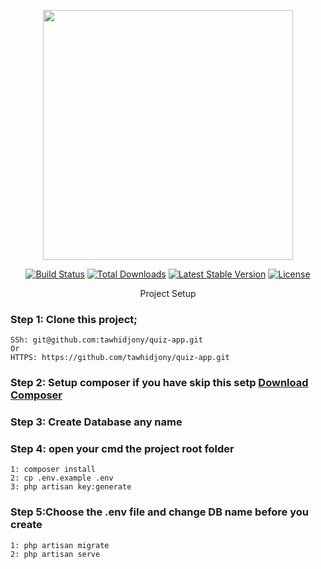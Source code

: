 <p align="center"><a href="https://laravel.com" target="_blank"><img src="https://raw.githubusercontent.com/laravel/art/master/logo-lockup/5%20SVG/2%20CMYK/1%20Full%20Color/laravel-logolockup-cmyk-red.svg" width="400"></a></p>

<p align="center">
<a href="https://travis-ci.org/laravel/framework"><img src="https://travis-ci.org/laravel/framework.svg" alt="Build Status"></a>
<a href="https://packagist.org/packages/laravel/framework"><img src="https://img.shields.io/packagist/dt/laravel/framework" alt="Total Downloads"></a>
<a href="https://packagist.org/packages/laravel/framework"><img src="https://img.shields.io/packagist/v/laravel/framework" alt="Latest Stable Version"></a>
<a href="https://packagist.org/packages/laravel/framework"><img src="https://img.shields.io/packagist/l/laravel/framework" alt="License"></a>
</p>

<p align="center" style="font-size:bold">Project Setup</p>

### Step 1: Clone this project;
``` 
SSh: git@github.com:tawhidjony/quiz-app.git 
Or
HTTPS: https://github.com/tawhidjony/quiz-app.git
``` 
### Step 2: Setup composer if you have skip this setp [Download Composer](https://getcomposer.org/Composer-Setup.exe)

### Step 3: Create Database any name 
### Step 4: open your cmd the project root folder

```
1: composer install
2: cp .env.example .env
3: php artisan key:generate
```
### Step 5:Choose the .env file and change DB name before you create

```
1: php artisan migrate
2: php artisan serve
```



